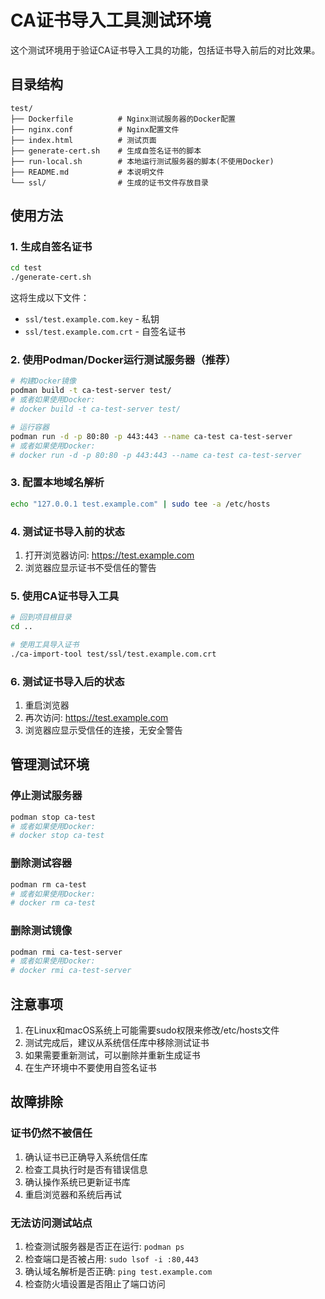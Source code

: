 # CA证书导入工具测试环境

这个测试环境用于验证CA证书导入工具的功能，包括证书导入前后的对比效果。

## 目录结构

```
test/
├── Dockerfile          # Nginx测试服务器的Docker配置
├── nginx.conf          # Nginx配置文件
├── index.html          # 测试页面
├── generate-cert.sh    # 生成自签名证书的脚本
├── run-local.sh        # 本地运行测试服务器的脚本(不使用Docker)
├── README.md           # 本说明文件
└── ssl/                # 生成的证书文件存放目录
```

## 使用方法

### 1. 生成自签名证书

```bash
cd test
./generate-cert.sh
```

这将生成以下文件：
- `ssl/test.example.com.key` - 私钥
- `ssl/test.example.com.crt` - 自签名证书

### 2. 使用Podman/Docker运行测试服务器（推荐）

```bash
# 构建Docker镜像
podman build -t ca-test-server test/
# 或者如果使用Docker:
# docker build -t ca-test-server test/

# 运行容器
podman run -d -p 80:80 -p 443:443 --name ca-test ca-test-server
# 或者如果使用Docker:
# docker run -d -p 80:80 -p 443:443 --name ca-test ca-test-server
```

### 3. 配置本地域名解析

```bash
echo "127.0.0.1 test.example.com" | sudo tee -a /etc/hosts
```

### 4. 测试证书导入前的状态

1. 打开浏览器访问: https://test.example.com
2. 浏览器应显示证书不受信任的警告

### 5. 使用CA证书导入工具

```bash
# 回到项目根目录
cd ..

# 使用工具导入证书
./ca-import-tool test/ssl/test.example.com.crt
```

### 6. 测试证书导入后的状态

1. 重启浏览器
2. 再次访问: https://test.example.com
3. 浏览器应显示受信任的连接，无安全警告

## 管理测试环境

### 停止测试服务器

```bash
podman stop ca-test
# 或者如果使用Docker:
# docker stop ca-test
```

### 删除测试容器

```bash
podman rm ca-test
# 或者如果使用Docker:
# docker rm ca-test
```

### 删除测试镜像

```bash
podman rmi ca-test-server
# 或者如果使用Docker:
# docker rmi ca-test-server
```

## 注意事项

1. 在Linux和macOS系统上可能需要sudo权限来修改/etc/hosts文件
2. 测试完成后，建议从系统信任库中移除测试证书
3. 如果需要重新测试，可以删除并重新生成证书
4. 在生产环境中不要使用自签名证书

## 故障排除

### 证书仍然不被信任

1. 确认证书已正确导入系统信任库
2. 检查工具执行时是否有错误信息
3. 确认操作系统已更新证书库
4. 重启浏览器和系统后再试

### 无法访问测试站点

1. 检查测试服务器是否正在运行: `podman ps`
2. 检查端口是否被占用: `sudo lsof -i :80,443`
3. 确认域名解析是否正确: `ping test.example.com`
4. 检查防火墙设置是否阻止了端口访问
